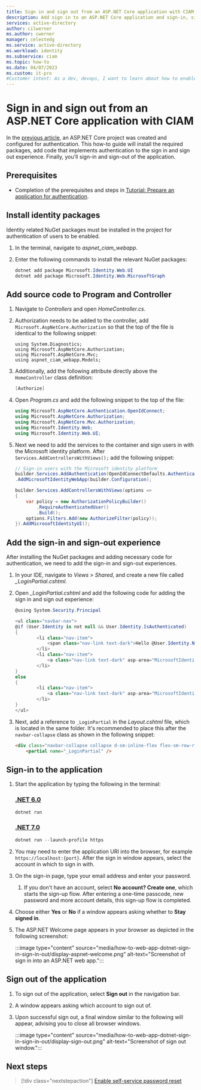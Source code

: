 ```yaml
---
title: Sign in and sign out from an ASP.NET Core application with CIAM
description: Add sign in to an ASP.NET Core application and sign-in, sign-out of an application
services: active-directory
author: cilwerner
ms.author: cwerner
manager: celestedg
ms.service: active-directory
ms.workload: identity
ms.subservice: ciam
ms.topic: how-to
ms.date: 04/07/2023
ms.custom: it-pro
#Customer intent: As a dev, devops, I want to learn about how to enable authentication in my own ASP.NET web app with Azure Active Directory (Azure AD) for customers tenant.
---
```


# Sign in and sign out from an ASP.NET Core application with CIAM

In the [previous article](./how-to-web-app-dotnet-sign-in-prepare-app.md), an ASP.NET Core project was created and configured for authentication. This how-to guide will install the required packages, add code that implements authentication to the sign in and sign out experience. Finally, you'll sign-in and sign-out of the application.

## Prerequisites

- Completion of the prerequisites and steps in [Tutorial: Prepare an application for authentication](./how-to-web-app-dotnet-sign-in-prepare-app.md).

## Install identity packages

Identity related NuGet packages must be installed in the project for authentication of users to be enabled.

1. In the terminal, navigate to *aspnet_ciam_webapp*.
1. Enter the following commands to install the relevant NuGet packages:

    ```powershell
    dotnet add package Microsoft.Identity.Web.UI
    dotnet add package Microsoft.Identity.Web.MicrosoftGraph
    ```

## Add source code to Program and Controller

1. Navigate to *Controllers* and open *HomeController.cs*. 
1. Authorization needs to be added to the controller, add `Microsoft.AspNetCore.Authorization` so that the top of the file is identical to the following snippet:
    ```cshtml
    using System.Diagnostics;
    using Microsoft.AspNetCore.Authorization;
    using Microsoft.AspNetCore.Mvc;
    using aspnet_ciam_webapp.Models;
    ```
1. Additionally, add the following attribute directly above the `HomeController` class definition:

    ```csharp
    [Authorize]
    ```

1. Open *Program.cs* and add the following snippet to the top of the file:

    ```csharp
    using Microsoft.AspNetCore.Authentication.OpenIdConnect;
    using Microsoft.AspNetCore.Authorization;
    using Microsoft.AspNetCore.Mvc.Authorization;
    using Microsoft.Identity.Web;
    using Microsoft.Identity.Web.UI;
    ```

1. Next we need to add the services to the container and sign users in with the Microsoft identity platform. After `Services.AddControllersWithViews();` add the following snippet:

    ```csharp
    // Sign-in users with the Microsoft identity platform
    builder.Services.AddAuthentication(OpenIdConnectDefaults.AuthenticationScheme)
    .AddMicrosoftIdentityWebApp(builder.Configuration);

    builder.Services.AddControllersWithViews(options =>
    {
        var policy = new AuthorizationPolicyBuilder()
            .RequireAuthenticatedUser()
            .Build();
        options.Filters.Add(new AuthorizeFilter(policy));
    }).AddMicrosoftIdentityUI();
    ```


## Add the sign-in and sign-out experience

After installing the NuGet packages and adding necessary code for authentication, we need to add the sign-in and sign-out experiences.

1. In your IDE, navigate to *Views* > *Shared*, and create a new file called *_LoginPartial.cshtml*. 
1. Open *_LoginPartial.cshtml* and add the following code for adding the sign in and sign out experience:

    ```csharp
    @using System.Security.Principal

    <ul class="navbar-nav">
    @if (User.Identity is not null && User.Identity.IsAuthenticated)
    {
            <li class="nav-item">
                <span class="nav-link text-dark">Hello @User.Identity.Name!</span>
            </li>
            <li class="nav-item">
                <a class="nav-link text-dark" asp-area="MicrosoftIdentity" asp-controller="Account" asp-action="SignOut">Sign out</a>
            </li>
    }
    else
    {
            <li class="nav-item">
                <a class="nav-link text-dark" asp-area="MicrosoftIdentity" asp-controller="Account" asp-action="SignIn">Sign in</a>
            </li>
    }
    </ul>
    ```

1. Next, add a reference to `_LoginPartial` in the *Layout.cshtml* file, which is located in the same folder. It's recommended to place this after the `navbar-collapse` class as shown in the following snippet:

	```html
    <div class="navbar-collapse collapse d-sm-inline-flex flex-sm-row-reverse">
        <partial name="_LoginPartial" />
    ```

## Sign-in to the application

1. Start the application by typing the following in the terminal:

    ### [.NET 6.0](#tab/dotnet6)

    ```powershell
    dotnet run
    ```

    ### [.NET 7.0](#tab/dotnet7)

    ```powershell
    dotnet run --launch-profile https
    ```

1. You may need to enter the application URI into the browser, for example `https://localhost:{port}`. After the sign in window appears, select the account in which to sign in with.
1. On the sign-in page, type your email address and enter your password. 
    1. If you don't have an account, select **No account? Create one**, which starts the sign-up flow. After entering a one-time passcode, new password and more account details, this sign-up flow is completed. 
1. Choose either **Yes** or **No** if a window appears asking whether to **Stay signed in**.
1. The ASP.NET Welcome page appears in your browser as depicted in the following screenshot:

    :::image type="content" source="media/how-to-web-app-dotnet-sign-in-sign-in-out/display-aspnet-welcome.png" alt-text="Screenshot of sign in into an ASP.NET web app.":::

## Sign out of the application

1. To sign out of the application, select **Sign out** in the navigation bar.
1. A window appears asking which account to sign out of.
1. Upon successful sign out, a final window similar to the following will appear, advising you to close all browser windows.

    :::image type="content" source="media/how-to-web-app-dotnet-sign-in-sign-in-out/display-sign-out.png" alt-text="Screenshot of sign out window.":::

## Next steps

> [!div class="nextstepaction"]
> [Enable self-service password reset](./how-to-enable-password-reset-customers.md)